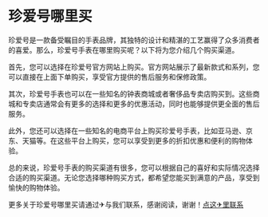 # 珍爱号哪里买

珍爱号是一款备受瞩目的手表品牌，其独特的设计和精湛的工艺赢得了众多消费者的喜爱。那么，珍爱号手表在哪里购买呢？以下将为您介绍几个购买渠道。

首先，您可以选择在珍爱号官方网站上购买。官方网站展示了最新款式和系列，您可以直接在上面下单购买，享受官方提供的售后服务和保修政策。

其次，珍爱号手表也可以在一些知名的钟表商城或者奢侈品专卖店购买到。这些商城和专卖店通常会有更多的选择和更多的优惠活动，同时也能够提供更全面的售后服务。

此外，您还可以选择在一些知名的电商平台上购买珍爱号手表，比如亚马逊、京东、天猫等。在这些平台上购买，您可以享受到更多的折扣优惠和便利的购物体验。

总的来说，珍爱号手表的购买渠道有很多，您可以根据自己的喜好和实际情况选择合适的购买渠道。无论您选择哪种购买方式，都希望您能买到满意的产品，享受到愉快的购物体验。

更多关于珍爱号哪里买请通过✈与我们联系，感谢阅读，谢谢！[点这✈里联系](https://1.k02.cc)